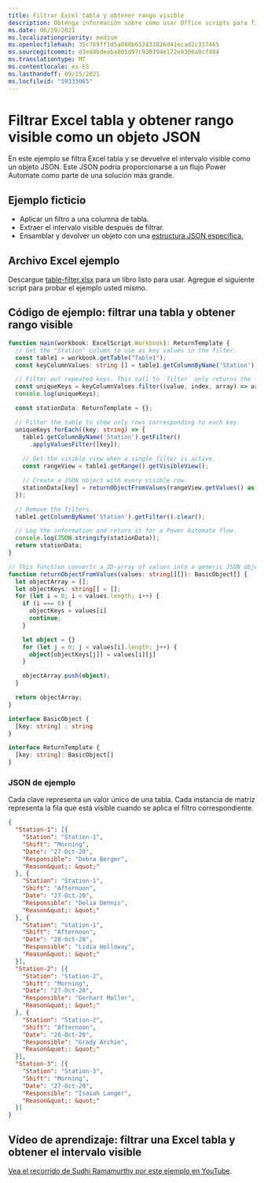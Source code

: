 ```yaml
---
title: Filtrar Excel tabla y obtener rango visible
description: Obtenga información sobre cómo usar Office scripts para filtrar una tabla Excel y obtener el rango visible como una matriz de objetos.
ms.date: 06/29/2021
ms.localizationpriority: medium
ms.openlocfilehash: 35c769ff1d5a088b652833826d41ecad2c317465
ms.sourcegitcommit: d3ed4bdeeba805d97c930394e172e8306a0cf484
ms.translationtype: MT
ms.contentlocale: es-ES
ms.lasthandoff: 09/15/2021
ms.locfileid: "59333065"
---
```

# <a name="filter-excel-table-and-get-visible-range-as-a-json-object"></a>Filtrar Excel tabla y obtener rango visible como un objeto JSON

En este ejemplo se filtra Excel tabla y se devuelve el intervalo visible como un objeto JSON. Este JSON podría proporcionarse a un flujo Power Automate como parte de una solución más grande.

## <a name="example-scenario"></a>Ejemplo ficticio

* Aplicar un filtro a una columna de tabla.
* Extraer el intervalo visible después de filtrar.
* Ensamblar y devolver un objeto con una [estructura JSON específica.](#sample-json)

## <a name="sample-excel-file"></a>Archivo Excel ejemplo

Descargue <a href="table-filter.xlsx">table-filter.xlsx</a> para un libro listo para usar. Agregue el siguiente script para probar el ejemplo usted mismo.

## <a name="sample-code-filter-a-table-and-get-visible-range"></a>Código de ejemplo: filtrar una tabla y obtener rango visible

```TypeScript
function main(workbook: ExcelScript.Workbook): ReturnTemplate {
  // Get the "Station" column to use as key values in the filter.
  const table1 = workbook.getTable("Table1");
  const keyColumnValues: string [] = table1.getColumnByName('Station').getRangeBetweenHeaderAndTotal().getValues().map(value => value[0] as string);

  // Filter out repeated keys. This call to `filter` only returns the first instance of every unique element in the array.
  const uniqueKeys = keyColumnValues.filter((value, index, array) => array.indexOf(value) === index);
  console.log(uniqueKeys);

  const stationData: ReturnTemplate = {};

  // Filter the table to show only rows corresponding to each key.
  uniqueKeys.forEach((key: string) => {
    table1.getColumnByName('Station').getFilter()
      .applyValuesFilter([key]);
    
    // Get the visible view when a single filter is active.
    const rangeView = table1.getRange().getVisibleView();

    // Create a JSON object with every visible row.
    stationData[key] = returnObjectFromValues(rangeView.getValues() as string[][]);
  });

  // Remove the filters.
  table1.getColumnByName('Station').getFilter().clear();

  // Log the information and return it for a Power Automate flow.
  console.log(JSON.stringify(stationData));
  return stationData;
}

// This function converts a 2D-array of values into a generic JSON object.
function returnObjectFromValues(values: string[][]): BasicObject[] {
  let objectArray = [];
  let objectKeys: string[] = [];
  for (let i = 0; i < values.length; i++) {
    if (i === 0) {
      objectKeys = values[i]
      continue;
    }

    let object = {}
    for (let j = 0; j < values[i].length; j++) {
      object[objectKeys[j]] = values[i][j]
    }

    objectArray.push(object);
  }

  return objectArray;
}

interface BasicObject {
  [key: string] : string
}

interface ReturnTemplate {
  [key: string]: BasicObject[]
}
```

### <a name="sample-json"></a>JSON de ejemplo

Cada clave representa un valor único de una tabla. Cada instancia de matriz representa la fila que está visible cuando se aplica el filtro correspondiente.

```json
{
  "Station-1": [{
    "Station": "Station-1",
    "Shift": "Morning",
    "Date": "27-Oct-20",
    "Responsible": "Debra Berger",
    "Reason&quot;: &quot;"
  }, {
    "Station": "Station-1",
    "Shift": "Afternoon",
    "Date": "27-Oct-20",
    "Responsible": "Delia Dennis",
    "Reason&quot;: &quot;"
  }, {
    "Station": "Station-1",
    "Shift": "Afternoon",
    "Date": "28-Oct-20",
    "Responsible": "Lidia Holloway",
    "Reason&quot;: &quot;"
  }],
  "Station-2": [{
    "Station": "Station-2",
    "Shift": "Morning",
    "Date": "27-Oct-20",
    "Responsible": "Gerhart Moller",
    "Reason&quot;: &quot;"
  }, {
    "Station": "Station-2",
    "Shift": "Afternoon",
    "Date": "28-Oct-20",
    "Responsible": "Grady Archie",
    "Reason&quot;: &quot;"
  }],
  "Station-3": [{
    "Station": "Station-3",
    "Shift": "Morning",
    "Date": "27-Oct-20",
    "Responsible": "Isaiah Langer",
    "Reason&quot;: &quot;"
  }]
}
```

## <a name="training-video-filter-an-excel-table-and-get-the-visible-range"></a>Vídeo de aprendizaje: filtrar una Excel tabla y obtener el intervalo visible

[Vea el recorrido de Sudhi Ramamurthy por este ejemplo en YouTube](https://youtu.be/Mv7BrvPq84A).
